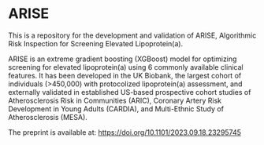 # ARISE

This is a repository for the development and validation of ARISE, Algorithmic Risk Inspection for Screening Elevated Lipoprotein(a).

ARISE is an extreme gradient boosting (XGBoost) model for optimizing screening for elevated lipoprotein(a) using 6 commonly available clinical features. It has been developed in the UK Biobank, the largest cohort of individuals (>450,000) with protocolized lipoprotein(a) assessment, and externally validated in established US-based prospective cohort studies of Atherosclerosis Risk in Communities (ARIC), Coronary Artery Risk Development in Young Adults (CARDIA), and Multi-Ethnic Study of Atherosclerosis (MESA).

The preprint is available at: https://doi.org/10.1101/2023.09.18.23295745 
